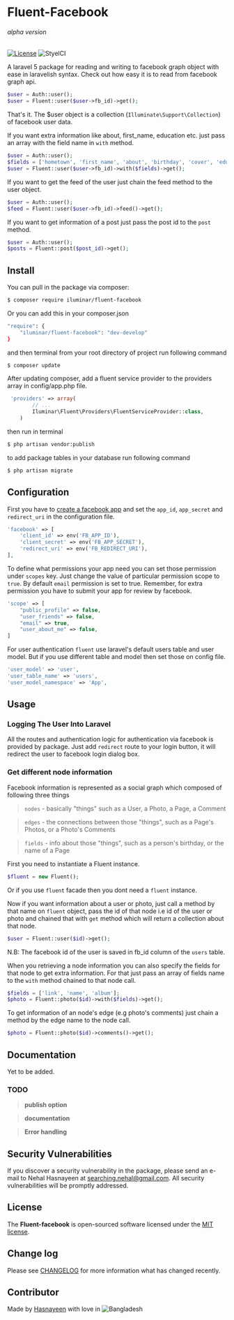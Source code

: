 # Fluent-Facebook
###### alpha version
[![License](https://poser.pugx.org/iluminar/fluent-facebook/license?format=flat-square)](https://packagist.org/packages/iluminar/fluent-facebook)
![StyelCI](https://styleci.io/repos/65401645/shield?style=flat_square)

A laravel 5 package for reading and writing to facebook graph object with ease in laravelish syntax. Check out how easy it is to read from facebook graph api.
``` php
$user = Auth::user();
$user = Fluent::user($user->fb_id)->get();
```
That's it. The $user object is a collection (`Illuminate\Support\Collection`) of facebook user data.

If you want extra information like about, first_name, education etc. just pass an array with the field name in `with` method.
``` php
$user = Auth::user();
$fields = ['hometown', 'first_name', 'about', 'birthday', 'cover', 'education'];
$user = Fluent::user($user->fb_id)->with($fields)->get();
```

If you want to get the feed of the user just chain the feed method to the user object. 
``` php
$user = Auth::user();
$feed = Fluent::user($user->fb_id)->feed()->get();
```


If you want to get information of a post just pass the post id to the `post` method. 
``` php
$user = Auth::user();
$posts = Fluent::post($post_id)->get();
```

## Install

You can pull in the package via composer:
``` bash
$ composer require iluminar/fluent-facebook
```

Or you can add this in your composer.json

``` bash
"require": {
    "iluminar/fluent-facebook": "dev-develop"
}
```

and then terminal from your root directory of project run following command
``` bash
$ composer update
```

After updating composer, add a fluent service provider to the providers array in config/app.php file.

``` php
 'providers' => array(
        // ...
        Iluminar\Fluent\Providers\FluentServiceProvider::class,
    )
```

then run in terminal
``` bash
$ php artisan vendor:publish
```

to add package tables in your database run following command
``` bash
$ php artisan migrate
```

## Configuration

First you have to [create a facebook app](https://developers.facebook.com/apps/) and set the `app_id`, `app_secret` and `redirect_uri` in the configuration file.
``` php
'facebook' => [
    'client_id' => env('FB_APP_ID'),
    'client_secret' => env('FB_APP_SECRET'),
    'redirect_uri' => env('FB_REDIRECT_URI'),
],
```

To define what permissions your app need you can set those permission under `scopes` key. Just change the value of particular permission scope to `true`. By default `email` permission is set to true. Remember, for extra permission you have to submit your app for review by facebook.
``` php
'scope' => [
    "public_profile" => false,
    "user_friends" => false,
    "email" => true,
    "user_about_me" => false,
]
```

For user authentication `fluent` use laravel's default users table and user model. But if you use different table and model then set those on config file.
``` php
'user_model' => 'user',
'user_table_name' => 'users',
'user_model_namespace' => 'App',

```

## Usage

### Logging The User Into Laravel

All the routes and authentication logic for authentication via facebook is provided by package. Just add `redirect` route to your login button, it will redirect the user to facebook login dialog box.

### Get different node information
Facebook information is represented as a social graph which composed of following three things
> `nodes` - basically "things" such as a User, a Photo, a Page, a Comment

> `edges` - the connections between those "things", such as a Page's Photos, or a Photo's Comments

> `fields` - info about those "things", such as a person's birthday, or the name of a Page

First you need to instantiate a Fluent instance.
``` php
$fluent = new Fluent();
```
Or if you use `fluent` facade then you dont need a `fluent` instance.

Now if you want information about a user or photo, just call a method by that name on `fluent` object, pass the id of that node i.e id of the user or photo and chained that with `get` method which will return a collection about that node.
``` php
$user = Fluent::user($id)->get();
```
N.B: The facebook id of the user is saved in fb_id column of the `users` table.

When you retrieving a node information you can also specify the fields for that node to get extra information. For that just pass an array of fields name to the `with` method chained to that node call.
``` php
$fields = ['link', 'name', 'album'];
$photo = Fluent::photo($id)->with($fields)->get();
```

To get information of an node's edge (e.g photo's comments) just chain a method by the edge name to the node call.
``` php
$photo = Fluent::photo($id)->comments()->get();
```

## Documentation

Yet to be added.

### TODO

> **publish option**

> **documentation**

> **Error handling**

## Security Vulnerabilities

If you discover a security vulnerability in the package, please send an e-mail to Nehal Hasnayeen at searching.nehal@gmail.com. All security vulnerabilities will be promptly addressed.

## License

The **Fluent-facebook** is open-sourced software licensed under the [MIT license](http://opensource.org/licenses/MIT).

## Change log

Please see [CHANGELOG](CHANGELOG.md) for more information what has changed recently.

## Contributor

Made by [Hasnayeen](https://github.com/hasnayeen) with love in ![Bangladesh](https://upload.wikimedia.org/wikipedia/commons/thumb/f/f9/Flag_of_Bangladesh.svg/20px-Flag_of_Bangladesh.svg.png)
